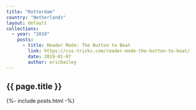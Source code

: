 ```yaml
---
title: "Rotterdam"
country: "Netherlands"
layout: default
collections:
  - year: "2019"
    posts:
      - title: Reader Mode: The Button to Beat 
        link: https://css-tricks.com/reader-mode-the-button-to-beat/
        date: 2019-01-07
        author: ericbailey
---
```


## {{ page.title }}

{%- include posts.html -%}
